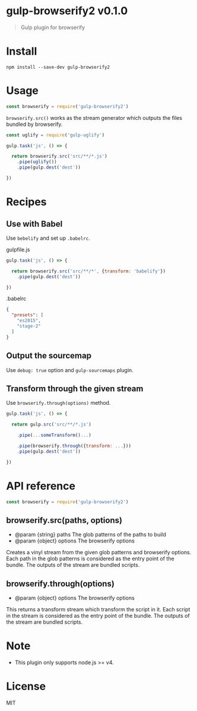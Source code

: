 # gulp-browserify2 v0.1.0

> Gulp plugin for browserify

# Install

    npm install --save-dev gulp-browserify2

# Usage

```js
const browserify = require('gulp-browserify2')
```

`browserify.src()` works as the stream generator which outputs the files bundled by browserify.

```js
const uglify = require('gulp-uglify')

gulp.task('js', () => {

  return browserify.src('src/**/*.js')
    .pipe(uglify())
    .pipe(gulp.dest('dest'))

})
```

# Recipes

## Use with Babel

Use `bebelify` and set up `.babelrc`.

gulpfile.js
```js
gulp.task('js', () => {

  return browserify.src('src/**/*', {transform: 'babelify'})
    .pipe(gulp.dest('dest'))

})
```

.babelrc
```json
{
  "presets": [
    "es2015",
    "stage-2"
  ]
}
```


## Output the sourcemap

Use `debug: true` option and `gulp-sourcemaps` plugin.

## Transform through the given stream

Use `browserify.through(options)` method.

```js
gulp.task('js', () => {

  return gulp.src('src/**/*.js')

    .pipe(...someTransform()...)

    .pipe(browserify.through({transform: ...}))
    .pipe(gulp.dest('dest'))

})
```

# API reference

```js
const browserify = require('gulp-browserify2')
```

## browserify.src(paths, options)

- @param {string} paths The glob patterns of the paths to build
- @param {object} options The browserify options

Creates a vinyl stream from the given glob patterns and browserify options.
Each path in the glob patterns is considered as the entry point of the bundle.
The outputs of the stream are bundled scripts.

## browserify.through(options)

- @param {object} options The browserify options

This returns a transform stream which transform the script in it.
Each script in the stream is considered as the entry point of the bundle.
The outputs of the stream are bundled scripts.

# Note

- This plugin only supports node.js >= v4.

# License

MIT
